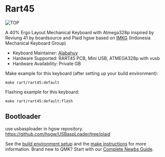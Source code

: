 # Rart45

![TOP](https://user-images.githubusercontent.com/30220306/100749285-0fdd8500-3417-11eb-9b06-11a04f9de264.png)

A 40% Ergo Layout Mechanical Keyboard with Atmega328p inspired by Reviung 41 by boardsource and Plaid hgsw based on [IMKG](https://www.facebook.com/groups/indomechanicalkeyboard/) (Indonesia Mechanical Keyboard Group)

* Keyboard Maintainer: [Alabahuy](https://github.com/alabahuy)
* Hardware Supported: RART45 PCB, Mini USB, ATMEGA328p with vusb
* Hardware Availability: Private GB 

Make example for this keyboard (after setting up your build environment):

    make rart/rart45:default

Flashing example for this keyboard:

    make rart/rart45:default:flash

## Bootloader
use usbasploader in hgsw repository.
https://github.com/hsgw/USBaspLoader/tree/plaid

See the [build environment setup](https://docs.qmk.fm/#/getting_started_build_tools) and the [make instructions](https://docs.qmk.fm/#/getting_started_make_guide) for more information. Brand new to QMK? Start with our [Complete Newbs Guide](https://docs.qmk.fm/#/newbs).
